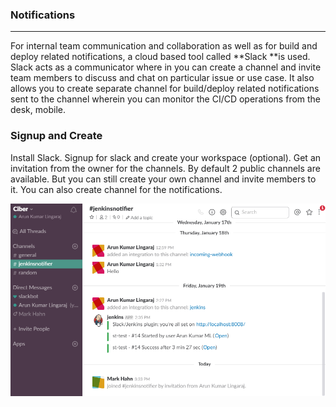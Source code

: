 ### Notifications

---

For internal team communication and collaboration as well as for build and deploy related notifications, a cloud based tool called **Slack **is used. Slack acts as a communicator where in you can create a channel and invite team members to discuss and chat on particular issue or use case. It also allows you to create separate channel for build/deploy related notifications sent to the channel wherein you can monitor the CI/CD operations from the desk, mobile.

### Signup and Create

Install Slack. Signup for slack and create your workspace \(optional\). Get an invitation from the owner for the channels. By default 2 public channels are available. But you can still create your own channel and invite members to it. You can also create channel for the notifications.

![](/assets/slack.png)

